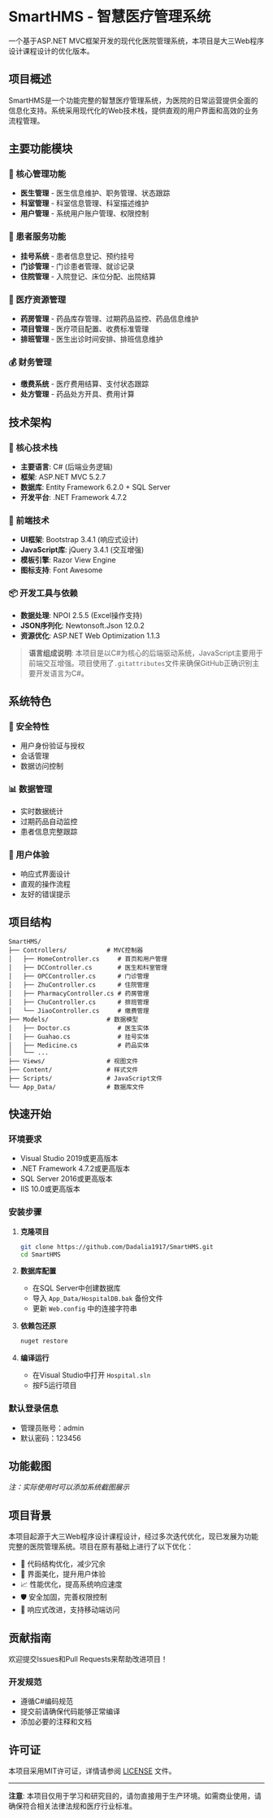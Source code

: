 # SmartHMS - 智慧医疗管理系统

一个基于ASP.NET MVC框架开发的现代化医院管理系统，本项目是大三Web程序设计课程设计的优化版本。

## 项目概述

SmartHMS是一个功能完整的智慧医疗管理系统，为医院的日常运营提供全面的信息化支持。系统采用现代化的Web技术栈，提供直观的用户界面和高效的业务流程管理。

## 主要功能模块

### 🏥 核心管理功能
- **医生管理** - 医生信息维护、职务管理、状态跟踪
- **科室管理** - 科室信息管理、科室描述维护
- **用户管理** - 系统用户账户管理、权限控制

### 👥 患者服务功能
- **挂号系统** - 患者信息登记、预约挂号
- **门诊管理** - 门诊患者管理、就诊记录
- **住院管理** - 入院登记、床位分配、出院结算

### 💊 医疗资源管理
- **药房管理** - 药品库存管理、过期药品监控、药品信息维护
- **项目管理** - 医疗项目配置、收费标准管理
- **排班管理** - 医生出诊时间安排、排班信息维护

### 💰 财务管理
- **缴费系统** - 医疗费用结算、支付状态跟踪
- **处方管理** - 药品处方开具、费用计算

## 技术架构

### 🔧 核心技术栈
- **主要语言**: C# (后端业务逻辑)
- **框架**: ASP.NET MVC 5.2.7
- **数据库**: Entity Framework 6.2.0 + SQL Server
- **开发平台**: .NET Framework 4.7.2

### 🎨 前端技术
- **UI框架**: Bootstrap 3.4.1 (响应式设计)
- **JavaScript库**: jQuery 3.4.1 (交互增强)
- **模板引擎**: Razor View Engine
- **图标支持**: Font Awesome

### 📦 开发工具与依赖
- **数据处理**: NPOI 2.5.5 (Excel操作支持)
- **JSON序列化**: Newtonsoft.Json 12.0.2
- **资源优化**: ASP.NET Web Optimization 1.1.3

> **语言组成说明**: 本项目是以C#为核心的后端驱动系统，JavaScript主要用于前端交互增强。项目使用了`.gitattributes`文件来确保GitHub正确识别主要开发语言为C#。

## 系统特色

### 🔐 安全特性
- 用户身份验证与授权
- 会话管理
- 数据访问控制

### 📊 数据管理
- 实时数据统计
- 过期药品自动监控
- 患者信息完整跟踪

### 🎨 用户体验
- 响应式界面设计
- 直观的操作流程
- 友好的错误提示

## 项目结构

```
SmartHMS/
├── Controllers/           # MVC控制器
│   ├── HomeController.cs     # 首页和用户管理
│   ├── DCController.cs       # 医生和科室管理
│   ├── OPCController.cs      # 门诊管理
│   ├── ZhuController.cs      # 住院管理
│   ├── PharmacyController.cs # 药房管理
│   ├── ChuController.cs      # 排班管理
│   └── JiaoController.cs     # 缴费管理
├── Models/                # 数据模型
│   ├── Doctor.cs             # 医生实体
│   ├── Guahao.cs             # 挂号实体
│   ├── Medicine.cs           # 药品实体
│   └── ...
├── Views/                 # 视图文件
├── Content/               # 样式文件
├── Scripts/               # JavaScript文件
└── App_Data/              # 数据库文件
```

## 快速开始

### 环境要求
- Visual Studio 2019或更高版本
- .NET Framework 4.7.2或更高版本
- SQL Server 2016或更高版本
- IIS 10.0或更高版本

### 安装步骤

1. **克隆项目**
   ```bash
   git clone https://github.com/Dadalia1917/SmartHMS.git
   cd SmartHMS
   ```

2. **数据库配置**
   - 在SQL Server中创建数据库
   - 导入 `App_Data/HospitalDB.bak` 备份文件
   - 更新 `Web.config` 中的连接字符串

3. **依赖包还原**
   ```bash
   nuget restore
   ```

4. **编译运行**
   - 在Visual Studio中打开 `Hospital.sln`
   - 按F5运行项目

### 默认登录信息
- 管理员账号：admin
- 默认密码：123456

## 功能截图

*注：实际使用时可以添加系统截图展示*

## 项目背景

本项目起源于大三Web程序设计课程设计，经过多次迭代优化，现已发展为功能完整的医院管理系统。项目在原有基础上进行了以下优化：

- 🔧 代码结构优化，减少冗余
- 🎨 界面美化，提升用户体验  
- 📈 性能优化，提高系统响应速度
- 🛡️ 安全加固，完善权限控制
- 📱 响应式改进，支持移动端访问

## 贡献指南

欢迎提交Issues和Pull Requests来帮助改进项目！

### 开发规范
- 遵循C#编码规范
- 提交前请确保代码能够正常编译
- 添加必要的注释和文档

## 许可证

本项目采用MIT许可证，详情请参阅 [LICENSE](LICENSE) 文件。

---

**注意**: 本项目仅用于学习和研究目的，请勿直接用于生产环境。如需商业使用，请确保符合相关法律法规和医疗行业标准。
